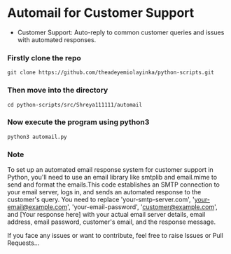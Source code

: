 # Automail for Customer Support

- Customer Support: Auto-reply to common customer queries and issues with automated responses. 

### Firstly clone the repo
```
git clone https://github.com/theadeyemiolayinka/python-scripts.git
```

### Then move into the directory
```
cd python-scripts/src/Shreya111111/automail
```

### Now execute the program using python3
```
python3 automail.py
```
### Note

To set up an automated email response system for customer support in Python, you'll need to use an email library like smtplib and email.mime to send and format the emails.This code establishes an SMTP connection to your email server, logs in, and sends an automated response to the customer's query. You need to replace 'your-smtp-server.com', 'your-email@example.com', 'your-email-password', 'customer@example.com', and [Your response here] with your actual email server details, email address, email password, customer's email, and the response message.

If you face any issues or want to contribute, feel free to raise Issues or Pull Requests...
